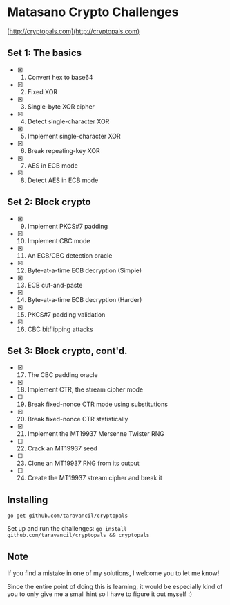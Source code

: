 # Matasano Crypto Challenges
[http://cryptopals.com](http://cryptopals.com)

## Set 1: The basics
- [x] 1. Convert hex to base64
- [x] 2. Fixed XOR
- [x] 3. Single-byte XOR cipher
- [x] 4. Detect single-character XOR
- [x] 5. Implement single-character XOR
- [x] 6. Break repeating-key XOR
- [x] 7. AES in ECB mode
- [x] 8. Detect AES in ECB mode

## Set 2: Block crypto
- [x] 9. Implement PKCS#7 padding
- [x] 10. Implement CBC mode
- [x] 11. An ECB/CBC detection oracle
- [x] 12. Byte-at-a-time ECB decryption (Simple)
- [x] 13. ECB cut-and-paste
- [x] 14. Byte-at-a-time ECB decryption (Harder)
- [x] 15. PKCS#7 padding validation
- [x] 16. CBC bitflipping attacks

## Set 3: Block crypto, cont'd.
- [x] 17. The CBC padding oracle
- [x] 18. Implement CTR, the stream cipher mode
- [ ] 19. Break fixed-nonce CTR mode using substitutions
- [x] 20. Break fixed-nonce CTR statistically
- [x] 21. Implement the MT19937 Mersenne Twister RNG
- [ ] 22. Crack an MT19937 seed
- [ ] 23. Clone an MT19937 RNG from its output
- [ ] 24. Create the MT19937 stream cipher and break it



## Installing
`go get github.com/taravancil/cryptopals` 

Set up and run the challenges: `go install github.com/taravancil/cryptopals && cryptopals`

## Note
If you find a mistake in one of my solutions, I welcome you to let me know! 

Since the entire point of doing this is learning, it would be especially kind of you to only give me a small hint so I have to figure it out myself :) 
